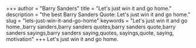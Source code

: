 +++
author = "Barry Sanders"
title = "Let's just win it and go home."
description = "the best Barry Sanders Quote: Let's just win it and go home."
slug = "lets-just-win-it-and-go-home"
keywords = "Let's just win it and go home.,barry sanders,barry sanders quotes,barry sanders quote,barry sanders sayings,barry sanders saying,quotes, sayings,quote, saying, motivation"
+++
Let's just win it and go home.
